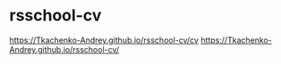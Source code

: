# rsschool-cv
https://Tkachenko-Andrey.github.io/rsschool-cv/cv
https://Tkachenko-Andrey.github.io/rsschool-cv/
